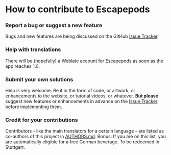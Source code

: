 How to contribute to Escapepods
===============================

### Report a bug or suggest a new feature
Bugs and new features are being discussed on the GitHub [Issue Tracker](https://github.com/y20k/escapepods/issues).

### Help with translations
There will be (hopefully) a Weblate account for Escapepods as soon as the app reaches 1.0.

### Submit your own solutions
Help is very welcome. Be it in the form of code, or artwork, or enhancements to the website, or tutorial videos, or whatever.
**But please** suggest new features or enhancements in advance on the [Issue Tracker](https://github.com/y20k/escapepods/issues) before implementing them.

### Credit for your contributions
Contributors - like the main translators for a certain language - are listed as co-authors of this project in [AUTHORS.md](https://github.com/y20k/escapepods/blob/master/AUTHORS.md). Bonus: If you are on this list, you are automatically eligible for a free German beverage.
To be redeemed in Stuttgart.